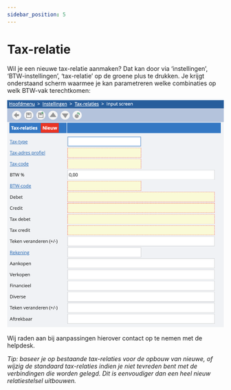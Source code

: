 ```yaml
---
sidebar_position: 5
---
```


# Tax-relatie

Wil je een nieuwe tax-relatie aanmaken? Dat kan door via ‘instellingen’, ‘BTW-instellingen’, ‘tax-relatie’ op de groene plus te drukken. Je krijgt onderstaand scherm waarmee je kan parametreren welke combinaties op welk BTW-vak terechtkomen:

![alt text](/img/images/image150.png)


Wij raden aan bij aanpassingen hierover contact op te nemen met de helpdesk.


*Tip: baseer je op bestaande tax-relaties voor de opbouw van nieuwe, of wijzig de standaard tax-relaties indien je niet tevreden bent met de verbindingen die worden gelegd. Dit is eenvoudiger dan een heel nieuw relatiestelsel uitbouwen.*